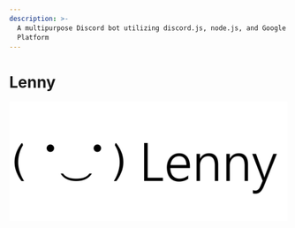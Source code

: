 ```yaml
---
description: >-
  A multipurpose Discord bot utilizing discord.js, node.js, and Google Cloud
  Platform
---
```


# Lenny

![](.gitbook/assets/logo2%20%281%29.png)

